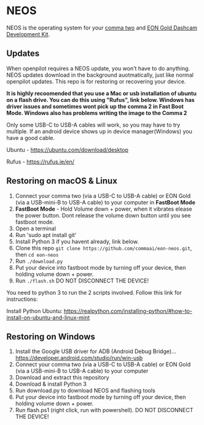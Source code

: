 NEOS
======

NEOS is the operating system for your [comma two](https://comma.ai/shop/products/comma-two-devkit) and [EON Gold Dashcam Development Kit](https://comma.ai/shop/products/eon-gold-dashcam-devkit).

Updates
------

When openpilot requires a NEOS update, you won't have to do anything. NEOS updates download in the background auotmatically, just like normal openpilot updates. This repo is for restoring or recovering your device.

**It is highly recoomended that you use a Mac or usb installation of ubuntu on a flash drive. You can do this using "Rufus", link below. Windows has driver issues and sometimes wont pick up the comma 2 in Fast Boot Mode. Windows also has problems writing the image to the Comma 2**

Only some USB-C to USB-A cables will work, so you may have to try multiple. If an android device shows up in device manager(Windows) you have a good cable.

Ubuntu - https://ubuntu.com/download/desktop

Rufus - https://rufus.ie/en/


Restoring on macOS & Linux
------

1. Connect your comma two (via a USB-C to USB-A cable) or EON Gold (via a USB-mini-B to USB-A cable) to your computer in **FastBoot Mode**
2. **FastBoot Mode** - Hold Volume down + power, when it vibrates elease the power button. Dont release the volume down button until you see fastboot mode.
3. Open a terminal 
4. Run 'sudo apt install git'
5. Install Python 3 if you havent already, link below.
6. Clone this repo `git clone https://github.com/commaai/eon-neos.git`, then `cd eon-neos`
7. Run `./download.py`
8. Put your device into fastboot mode by turning off your device, then holding volume down + power.
9. Run `./flash.sh` DO NOT DISCONNECT THE DEVICE!

You need to python 3 to run the 2 scripts involved. Follow this link for instructions:

Install Python Ubuntu: https://realpython.com/installing-python/#how-to-install-on-ubuntu-and-linux-mint


Restoring on Windows
------
1. Install the Google USB driver for ADB (Android Debug Bridge)... https://developer.android.com/studio/run/win-usb
2. Connect your comma two (via a USB-C to USB-A cable) or EON Gold (via a USB-mini-B to USB-A cable) to your computer
3. Download and extract this repository
4. Download & install Python 3
5. Run download.py to download NEOS and flashing tools
6. Put your device into fastboot mode by turning off your device, then holding volume down + power.
7. Run flash.ps1 (right click, run with powershell). DO NOT DISCONNECT THE DEVICE!

